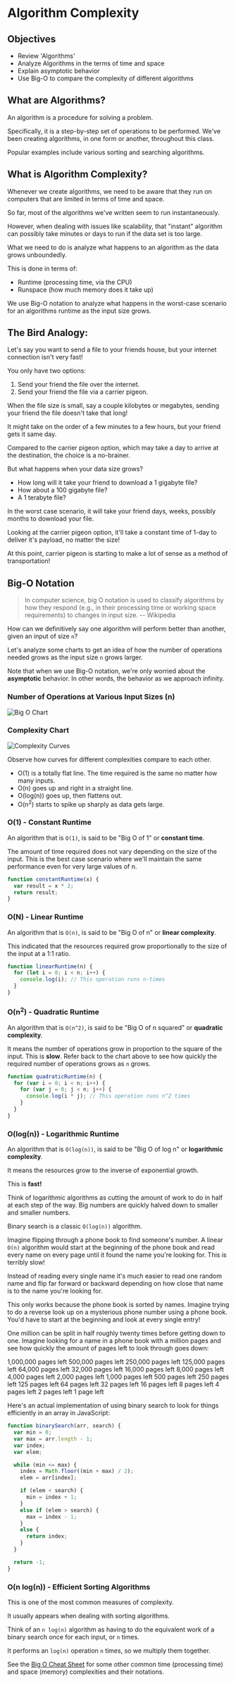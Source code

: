 # Algorithm Complexity

## Objectives

* Review 'Algorithms'
* Analyze Algorithms in the terms of time and space
* Explain asymptotic behavior
* Use Big-O to compare the complexity of different algorithms

## What are Algorithms?

An algorithm is a procedure for solving a problem. 

Specifically, it is a step-by-step set of operations to be performed. We've been creating algorithms,
in one form or another, throughout this class.

Popular examples include various sorting and searching algorithms.

## What is Algorithm Complexity?

Whenever we create algorithms, we need to be aware that they run on computers that are limited in terms of time and space. 

So far, most of the algorithms we've written seem to run instantaneously.

However, when dealing with issues like scalability, that "instant" algorithm can possibly take minutes or days to run if the data set is too large.

What we need to do is analyze what happens to an algorithm as the data grows unboundedly. 

This is done in terms of:

* Runtime (processing time, via the CPU)
* Runspace (how much memory does it take up)

We use Big-O notation to analyze what happens in the worst-case scenario for an algorithms runtime as the input size grows.

## The Bird Analogy:

Let's say you want to send a file to your friends house, but your internet connection isn't very fast!

You only have two options:    
1. Send your friend the file over the internet.
2. Send your friend the file via a carrier pigeon.

When the file size is small, say a couple kilobytes or megabytes, sending your friend the file doesn't take that long! 

It might take on the order of a few minutes to a few hours, but your friend gets it same day.

Compared to the carrier pigeon option, which may take a day to arrive at the destination, the choice is a no-brainer.

But what happens when your data size grows?
* How long will it take your friend to download a 1 gigabyte file?
* How about a 100 gigabyte file?
* A 1 terabyte file?

In the worst case scenario, it will take your friend days, weeks, possibly months to download your file. 

Looking at the carrier pigeon option, it'll take a constant time of 1-day to deliver it's payload, no matter the size!

At this point, carrier pigeon is starting to make a lot of sense as a method of transportation!

## Big-O Notation

> In computer science, big O notation is used to classify algorithms by how they respond
(e.g., in their processing time or working space requirements) to changes in input size. -- Wikipedia

How can we definitively say one algorithm will perform better than another, given an input of size `n`?

Let's analyze some charts to get an idea of how the number of operations needed grows as the input size `n` grows larger. 

Note that when we use Big-O notation, we're only worried about the **asymptotic** behavior.
In other words, the behavior as we approach infinity.

### Number of Operations at Various Input Sizes (n)

![Big O Chart](big-o-chart.png)

### Complexity Chart
![Complexity Curves](big-o-complexity-curves.jpg)

Observe how curves for different complexities compare to each other.

* O(1) is a totally flat line. The time required is the same no matter how many inputs.
* O(n) goes up and right in a straight line.
* O(log(n)) goes up, then flattens out.
* O(n<sup>2</sup>) starts to spike up sharply as data gets large.


### O(1) - Constant Runtime

An algorithm that is `O(1)`, is said to be "Big O of 1" or **constant time**. 

The amount of time required  does not vary depending on the size of the input. This is the best case scenario where we'll maintain the same performance even for very large values of n.

```js
function constantRuntime(x) {
  var result = x * 2;
  return result;
}
```

### O(N) - Linear Runtime

An algorithm that is `O(n)`, is said to be "Big O of n" or **linear complexity**.

This indicated that the resources required grow proportionally to the size of the input at a 1:1 ratio.

```js
function linearRuntime(n) {
  for (let i = 0; i < n; i++) {
    console.log(i); // This operation runs n-times
  }
}
```

### O(n<sup>2</sup>) - Quadratic Runtime

An algorithm that is `O(n^2)`, is said to be "Big O of n squared" or **quadratic complexity**.

It means the number of operations grow in proportion to the square of the input. This is **slow**. 
Refer back to the chart above to see how quickly the required number of operations grows as `n` grows.

```js
function quadraticRuntime(n) {
  for (var i = 0; i < n; i++) {
    for (var j = 0; j < n; j++) {
      console.log(i * j); // This operation runs n^2 times
    }
  }
}
```

### O(log(n)) - Logarithmic Runtime

An algorithm that is `O(log(n))`, is said to be "Big O of log n" or **logarithmic complexity**.

It means the resources grow to the inverse of exponential growth. 

This is **fast!**

Think of logarithmic algorithms as cutting the amount of work to do in half at each step of the way. Big numbers are quickly halved down to smaller and smaller numbers.

Binary search is a classic `O(log(n))` algorithm.

Imagine flipping through a phone book to find someone's number. A linear `O(n)` algorithm
would start at the beginning of the phone book and read every name on every page until
it found the name you're looking for. This is terribly slow!

Instead of reading every single name it's much easier to read one random name
and flip far forward or backward depending on how close that name is to the name
you're looking for.

This only works because the phone book is sorted by names.
Imagine trying to do a reverse look up on a mysterious phone number using a
phone book. You'd have to start at the beginning and look at every single entry!

One million can be split in half roughly twenty times before getting down to one.
Imagine looking for a name in a phone book with a million pages and see how quickly
the amount of pages left to look through goes down:

1,000,000 pages left
500,000 pages left
250,000 pages left
125,000 pages left
64,000 pages left
32,000 pages left
16,000 pages left
8,000 pages left
4,000 pages left
2,000 pages left
1,000 pages left
500 pages left
250 pages left
125 pages left
64 pages left
32 pages left
16 pages left
8 pages left
4 pages left
2 pages left
1 page left

Here's an actual implementation of using binary search to look for things
efficiently in an array in JavaScript:

```js
function binarySearch(arr, search) {
  var min = 0;
  var max = arr.length - 1;
  var index;
  var elem;

  while (min <= max) {
    index = Math.floor((min + max) / 2);
    elem = arr[index];

    if (elem < search) {
      min = index + 1;
    }
    else if (elem > search) {
      max = index - 1;
    }
    else {
      return index;
    }
  }

  return -1;
}
```

### O(n log(n)) - Efficient Sorting Algorithms

This is one of the most common measures of complexity. 

It usually appears when dealing with sorting algorithms. 

Think of an `n log(n)` algorithm as having to do the equivalent work of a binary search once for each input, or `n` times. 

It performs an `log(n)` operation `n` times, so we multiply them together.

See the [Big O Cheat Sheet](http://bigocheatsheet.com/) for some other common time
(processing time) and space (memory) complexities and their notations.
